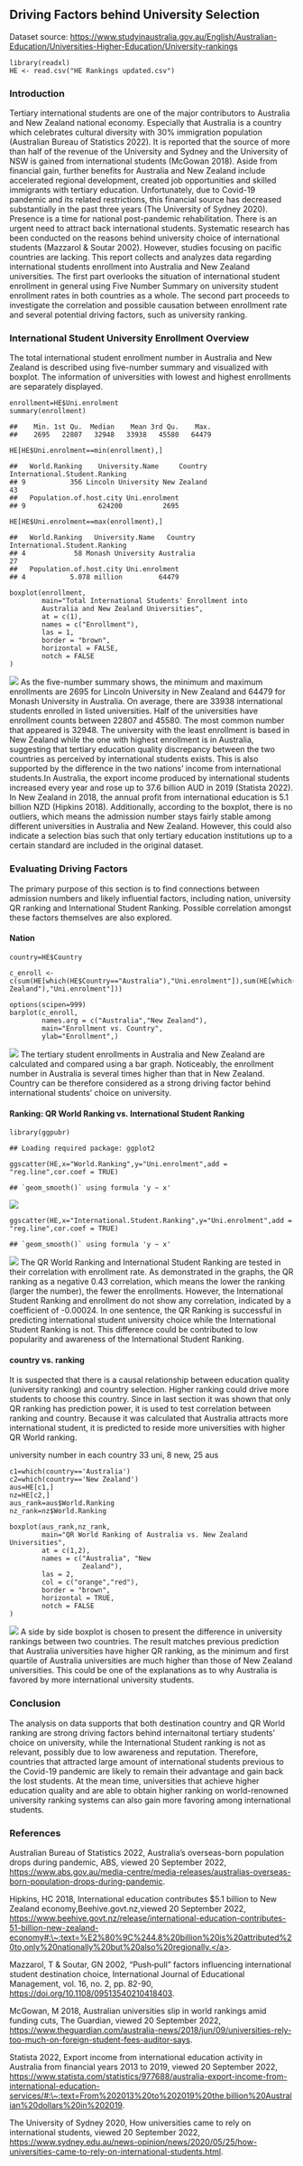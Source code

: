 ## Driving Factors behind University Selection

Dataset source:
<https://www.studyinaustralia.gov.au/English/Australian-Education/Universities-Higher-Education/University-rankings>

    library(readxl)
    HE <- read.csv("HE Rankings updated.csv")

### Introduction

Tertiary international students are one of the major contributors to
Australia and New Zealand national economy. Especially that Australia is
a country which celebrates cultural diversity with 30% immigration
population (Australian Bureau of Statistics 2022). It is reported that
the source of more than half of the revenue of the University and Sydney
and the University of NSW is gained from international students (McGowan
2018). Aside from financial gain, further benefits for Australia and New
Zealand include accelerated regional development, created job
opportunities and skilled immigrants with tertiary education.
Unfortunately, due to Covid-19 pandemic and its related restrictions,
this financial source has decreased substantially in the past three
years (The University of Sydney 2020). Presence is a time for national
post-pandemic rehabilitation. There is an urgent need to attract back
international students. Systematic research has been conducted on the
reasons behind university choice of international students (Mazzarol &
Soutar 2002). However, studies focusing on pacific countries are
lacking. This report collects and analyzes data regarding international
students enrollment into Australia and New Zealand universities. The
first part overlooks the situation of international student enrollment
in general using Five Number Summary on university student enrollment
rates in both countries as a whole. The second part proceeds to
investigate the correlation and possible causation between enrollment
rate and several potential driving factors, such as university ranking.

### International Student University Enrollment Overview

The total international student enrollment number in Australia and New
Zealand is described using five-number summary and visualized with
boxplot. The information of universities with lowest and highest
enrollments are separately displayed.

    enrollment=HE$Uni.enrolment
    summary(enrollment)

    ##    Min. 1st Qu.  Median    Mean 3rd Qu.    Max. 
    ##    2695   22807   32948   33938   45580   64479

    HE[HE$Uni.enrolment==min(enrollment),]

    ##   World.Ranking    University.Name     Country International.Student.Ranking
    ## 9           356 Lincoln University New Zealand                            43
    ##   Population.of.host.city Uni.enrolment
    ## 9                  624200          2695

    HE[HE$Uni.enrolment==max(enrollment),]

    ##   World.Ranking   University.Name   Country International.Student.Ranking
    ## 4            58 Monash University Australia                            27
    ##   Population.of.host.city Uni.enrolment
    ## 4           5.078 million         64479

    boxplot(enrollment,
            main="Total International Students' Enrollment into 
            Australia and New Zealand Universities",
            at = c(1),
            names = c("Enrollment"),
            las = 1,
            border = "brown",
            horizontal = FALSE,
            notch = FALSE
    )

![](Driving-Factors-behind-University-Selection_files/figure-markdown_strict/unnamed-chunk-3-1.png)
As the five-number summary shows, the minimum and maximum enrollments
are 2695 for Lincoln University in New Zealand and 64479 for Monash
University in Australia. On average, there are 33938 international
students enrolled in listed universities. Half of the universities have
enrollment counts between 22807 and 45580. The most common number that
appeared is 32948. The university with the least enrollment is based in
New Zealand while the one with highest enrollment is in Australia,
suggesting that tertiary education quality discrepancy between the two
countries as perceived by international students exists. This is also
supported by the difference in the two nations’ income from
international students.In Australia, the export income produced by
international students increased every year and rose up to 37.6 billion
AUD in 2019 (Statista 2022). In New Zealand in 2018, the annual profit
from international education is 5.1 billion NZD (Hipkins 2018).
Additionally, according to the boxplot, there is no outliers, which
means the admission number stays fairly stable among different
universities in Australia and New Zealand. However, this could also
indicate a selection bias such that only tertiary education institutions
up to a certain standard are included in the original dataset.

### Evaluating Driving Factors

The primary purpose of this section is to find connections between
admission numbers and likely influential factors, including nation,
university QR ranking and International Student Ranking. Possible
correlation amongst these factors themselves are also explored.

#### Nation

    country=HE$Country

    c_enroll <- c(sum(HE[which(HE$Country=="Australia"),"Uni.enrolment"]),sum(HE[which(HE$Country=="New Zealand"),"Uni.enrolment"]))

    options(scipen=999)
    barplot(c_enroll,
            names.arg = c("Australia","New Zealand"),
            main="Enrollment vs. Country",
            ylab="Enrollment",)

![](Driving-Factors-behind-University-Selection_files/figure-markdown_strict/unnamed-chunk-6-1.png)
The tertiary student enrollments in Australia and New Zealand are
calculated and compared using a bar graph. Noticeably, the enrollment
number in Australia is several times higher than that in New Zealand.
Country can be therefore considered as a strong driving factor behind
international students’ choice on university.

#### Ranking: QR World Ranking vs. International Student Ranking

    library(ggpubr)

    ## Loading required package: ggplot2

    ggscatter(HE,x="World.Ranking",y="Uni.enrolment",add = "reg.line",cor.coef = TRUE)

    ## `geom_smooth()` using formula 'y ~ x'

![](Driving-Factors-behind-University-Selection_files/figure-markdown_strict/unnamed-chunk-7-1.png)

    ggscatter(HE,x="International.Student.Ranking",y="Uni.enrolment",add = "reg.line",cor.coef = TRUE)

    ## `geom_smooth()` using formula 'y ~ x'

![](Driving-Factors-behind-University-Selection_files/figure-markdown_strict/unnamed-chunk-8-1.png)
The QR World Ranking and International Student Ranking are tested in
their correlation with enrollment rate. As demonstrated in the graphs,
the QR ranking as a negative 0.43 correlation, which means the lower the
ranking (larger the number), the fewer the enrollments. However, the
International Student Ranking and enrollment do not show any
correlation, indicated by a coefficient of -0.00024. In one sentence,
the QR Ranking is successful in predicting international student
university choice while the International Student Ranking is not. This
difference could be contributed to low popularity and awareness of the
International Student Ranking.

#### country vs. ranking

It is suspected that there is a causal relationship between education
quality (university ranking) and country selection. Higher ranking could
drive more students to choose this country. Since in last section it was
shown that only QR ranking has prediction power, it is used to test
correlation between ranking and country. Because it was calculated that
Australia attracts more international student, it is predicted to reside
more universities with higher QR World ranking.

university number in each country 33 uni, 8 new, 25 aus

    c1=which(country=='Australia')
    c2=which(country=='New Zealand')
    aus=HE[c1,]
    nz=HE[c2,]
    aus_rank=aus$World.Ranking
    nz_rank=nz$World.Ranking

    boxplot(aus_rank,nz_rank,
            main="QR World Ranking of Australia vs. New Zealand Universities",
            at = c(1,2),
            names = c("Australia", "New 
                      Zealand"),
            las = 2,
            col = c("orange","red"),
            border = "brown",
            horizontal = TRUE,
            notch = FALSE
    )

![](Driving-Factors-behind-University-Selection_files/figure-markdown_strict/unnamed-chunk-10-1.png)
A side by side boxplot is chosen to present the difference in university
rankings between two countries. The result matches previous prediction
that Australia universities have higher QR ranking, as the minimum and
first quartile of Australia universities are much higher than those of
New Zealand universities. This could be one of the explanations as to
why Australia is favored by more international university students.

### Conclusion

The analysis on data supports that both destination country and QR World
ranking are strong driving factors behind internaitonal tertiary
students’ choice on university, while the International Student ranking
is not as relevant, possibly due to low awareness and reputation.
Therefore, countries that attracted large amount of international
students previous to the Covid-19 pandemic are likely to remain their
advantage and gain back the lost students. At the mean time,
universities that achieve higher education quality and are able to
obtain higher ranking on world-renowned university ranking systems can
also gain more favoring among international students.

### References

Australian Bureau of Statistics 2022, Australia’s overseas-born
population drops during pandemic, ABS, viewed 20 September 2022,
<https://www.abs.gov.au/media-centre/media-releases/australias-overseas-born-population-drops-during-pandemic>.

Hipkins, HC 2018, International education contributes $5.1 billion to
New Zealand economy,Beehive.govt.nz,viewed 20 September 2022, <a
href="https://www.beehive.govt.nz/release/international-education-contributes-51-billion-new-zealand-economy#:\~:text=%E2%80%9C%244.8%20billion%20is%20attributed%20to,only%20nationally%20but%20also%20regionally."
class="uri">https://www.beehive.govt.nz/release/international-education-contributes-51-billion-new-zealand-economy#:\~:text=%E2%80%9C%244.8%20billion%20is%20attributed%20to,only%20nationally%20but%20also%20regionally.</a>.

Mazzarol, T & Soutar, GN 2002, “Push‐pull” factors influencing
international student destination choice, International Journal of
Educational Management, vol. 16, no. 2, pp. 82-90,
<https://doi.org/10.1108/09513540210418403>.

McGowan, M 2018, Australian universities slip in world rankings amid
funding cuts, The Guardian, viewed 20 September 2022,
<https://www.theguardian.com/australia-news/2018/jun/09/universities-rely-too-much-on-foreign-student-fees-auditor-says>.

Statista 2022, Export income from international education activity in
Australia from financial years 2013 to 2019, viewed 20 September 2022,
<a
href="https://www.statista.com/statistics/977688/australia-export-income-from-international-education-services/#:\~:text=From%202013%20to%202019%20the,billion%20Australian%20dollars%20in%202019"
class="uri">https://www.statista.com/statistics/977688/australia-export-income-from-international-education-services/#:\~:text=From%202013%20to%202019%20the,billion%20Australian%20dollars%20in%202019</a>.

The University of Sydney 2020, How universities came to rely on
international students, viewed 20 September 2022,
<https://www.sydney.edu.au/news-opinion/news/2020/05/25/how-universities-came-to-rely-on-international-students.html>.
